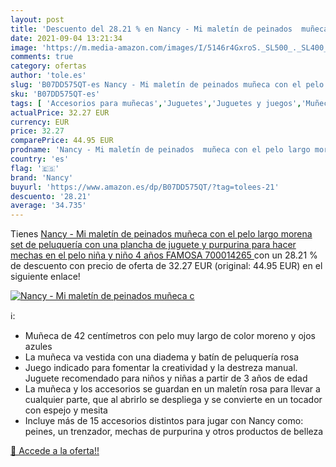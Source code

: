 ```yaml
---
layout: post
title: 'Descuento del 28.21 % en Nancy - Mi maletín de peinados  muñeca c'
date: 2021-09-04 13:21:34
image: 'https://m.media-amazon.com/images/I/5146r4GxroS._SL500_._SL400_.jpg'
comments: true
category: ofertas
author: 'tole.es'
slug: 'B07DD575QT-es Nancy - Mi maletín de peinados muñeca con el pelo largo...'
sku: 'B07DD575QT-es'
tags: [ 'Accesorios para muñecas','Juguetes','Juguetes y juegos','Muñecas y accesorios','famosa','nancy', ]
actualPrice: 32.27 EUR
currency: EUR
price: 32.27
comparePrice: 44.95 EUR
prodname: 'Nancy - Mi maletín de peinados  muñeca con el pelo largo morena  set de peluquería con una plancha de juguete y purpurina para hacer mechas en el pelo  niña y niño 4 años  FAMOSA  700014265 '
country: 'es'
flag: '🇪🇸'
brand: 'Nancy'
buyurl: 'https://www.amazon.es/dp/B07DD575QT/?tag=tolees-21'
descuento: '28.21'
average: '34.735'
---
```


Tienes [Nancy - Mi maletín de peinados  muñeca con el pelo largo morena  set de peluquería con una plancha de juguete y purpurina para hacer mechas en el pelo  niña y niño 4 años  FAMOSA  700014265 ](https://www.amazon.es/dp/B07DD575QT/?tag=tolees-21) con un 28.21 % de descuento con precio de oferta de 32.27 EUR (original: 44.95 EUR) en el siguiente enlace!

[![Nancy - Mi maletín de peinados  muñeca c](https://m.media-amazon.com/images/I/5146r4GxroS._SL500_._SL400_.jpg)](https://www.amazon.es/dp/B07DD575QT/?tag=tolees-21)

ℹ️:

- Muñeca de 42 centímetros con pelo muy largo de color moreno y ojos azules
- La muñeca va vestida con una diadema y batín de peluquería rosa
- Juego indicado para fomentar la creatividad y la destreza manual. Juguete recomendado para niños y niñas a partir de 3 años de edad
- La muñeca y los accesorios se guardan en un maletín rosa para llevar a cualquier parte, que al abrirlo se despliega y se convierte en un tocador con espejo y mesita
- Incluye más de 15 accesorios distintos para jugar con Nancy como: peines, un trenzador, mechas de purpurina y otros productos de belleza

[🛒 Accede a la oferta!!](https://www.amazon.es/dp/B07DD575QT/?tag=tolees-21)
